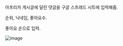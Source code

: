 아프리카 게시글에 달린 댓글을 구글 스프래드 시트에 입력해줌.

순위, 닉네임, 좋아요수.

좋아요 순으로 입력.

![image](https://github.com/FrogTok/ChunyLand/assets/96427000/3faf766f-a3ba-44ec-a9ad-11cb223f91b2)


